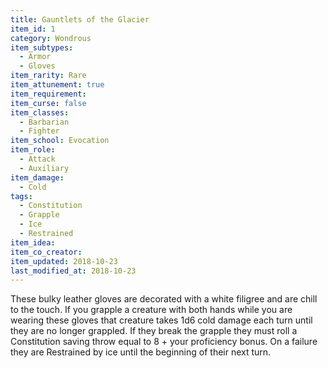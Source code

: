 ```yaml
---
title: Gauntlets of the Glacier
item_id: 1
category: Wondrous
item_subtypes:
  - Armor
  - Gloves
item_rarity: Rare
item_attunement: true
item_requirement:
item_curse: false
item_classes:
  - Barbarian
  - Fighter
item_school: Evocation
item_role:
  - Attack
  - Auxiliary
item_damage:
  - Cold
tags:
  - Constitution
  - Grapple
  - Ice
  - Restrained
item_idea:
item_co_creator:
item_updated: 2018-10-23
last_modified_at: 2018-10-23
---
```


These bulky leather gloves are decorated with a white filigree and are chill to the touch.
If you grapple a creature with both hands while you are wearing these gloves that creature takes 1d6 cold damage each turn until they are no longer grappled. If they break the grapple they must roll a Constitution saving throw equal to 8 + your proficiency bonus. On a failure they are Restrained by ice until the beginning of their next turn.
